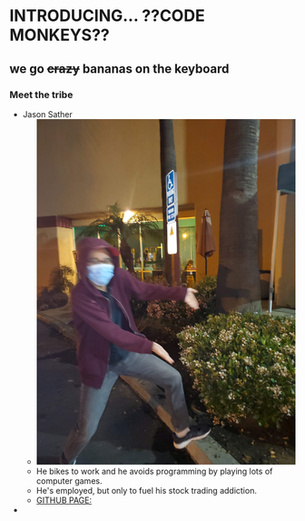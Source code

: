 # INTRODUCING... ??CODE MONKEYS??

## we go ~~crazy~~ bananas on the keyboard

### Meet the tribe

* Jason Sather
  * ![Image of Jason](/source/imgs/sather.jpg)
  * He bikes to work and he avoids programming by playing lots of computer games.
  * He's employed, but only to fuel his stock trading addiction.
  * [GITHUB PAGE:](https://jasonsatherr.github.io/Death/)
* 

